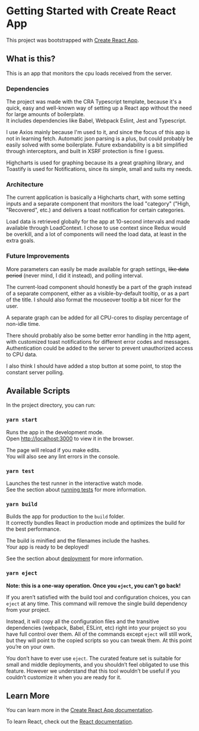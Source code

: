 # Getting Started with Create React App

This project was bootstrapped with [Create React App](https://github.com/facebook/create-react-app).

## What is this?

This is an app that monitors the cpu loads received from the server.

### Dependencies

The project was made with the CRA Typescript template, because it's a quick, easy and well-known way of setting up a React app without the need for large amounts of boilerplate.  
It includes dependencies like Babel, Webpack Eslint, Jest and Typescript.

I use Axios mainly because I'm used to it, and since the focus of this app is not in learning fetch. Automatic json parsing is a plus, but could probably be easily solved with some boilerplate. Future exbandability is a bit simplified through interceptors, and built in XSRF protection is fine I guess.

Highcharts is used for graphing because its a great graphing library, and Toastify is used for Notifications, since its simple, small and suits my needs.

### Architecture

The current application is basically a Highcharts chart, with some setting inputs and a separate component that monitors the load "category" ("High, "Recovered", etc.) and delivers a toast notification for certain categories.

Load data is retrieved globally for the app at 10-second intervals and made available through LoadContext.
I chose to use context since Redux would be overkill, and a lot of components will need the load data, at least in the extra goals.

### Future Improvements

More parameters can easily be made available for graph settings, ~~like data period~~ (never mind, I did it instead), and polling interval.

The current-load component should honestly be a part of the graph instead of a separate component, either as a visible-by-default tooltip, or as a part of the title.
I should also format the mouseover tooltip a bit nicer for the user.

A separate graph can be added for all CPU-cores to display percentage of non-idle time.

There should probably also be some better error handling in the http agent, with customized toast notifications for different error codes and messages. Authentication could be added to the server to prevent unauthorized access to CPU data.

I also think I should have added a stop button at some point, to stop the constant server polling.

## Available Scripts

In the project directory, you can run:

### `yarn start`

Runs the app in the development mode.\
Open [http://localhost:3000](http://localhost:3000) to view it in the browser.

The page will reload if you make edits.\
You will also see any lint errors in the console.

### `yarn test`

Launches the test runner in the interactive watch mode.\
See the section about [running tests](https://facebook.github.io/create-react-app/docs/running-tests) for more information.

### `yarn build`

Builds the app for production to the `build` folder.\
It correctly bundles React in production mode and optimizes the build for the best performance.

The build is minified and the filenames include the hashes.\
Your app is ready to be deployed!

See the section about [deployment](https://facebook.github.io/create-react-app/docs/deployment) for more information.

### `yarn eject`

**Note: this is a one-way operation. Once you `eject`, you can’t go back!**

If you aren’t satisfied with the build tool and configuration choices, you can `eject` at any time. This command will remove the single build dependency from your project.

Instead, it will copy all the configuration files and the transitive dependencies (webpack, Babel, ESLint, etc) right into your project so you have full control over them. All of the commands except `eject` will still work, but they will point to the copied scripts so you can tweak them. At this point you’re on your own.

You don’t have to ever use `eject`. The curated feature set is suitable for small and middle deployments, and you shouldn’t feel obligated to use this feature. However we understand that this tool wouldn’t be useful if you couldn’t customize it when you are ready for it.

## Learn More

You can learn more in the [Create React App documentation](https://facebook.github.io/create-react-app/docs/getting-started).

To learn React, check out the [React documentation](https://reactjs.org/).
